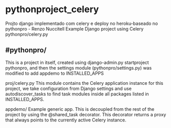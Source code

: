 # pythonproject_celery
Projto django implementado com celery e deploy no heroku-baseado no pythonpro - Renzo Nuccitell
Example Django project using Celery
pythonpro/celery.py

<h2>#pythonpro/</h2>
This is a project in itself, created using django-admin.py startproject pythonpro, and then the settings module (pythonpro/settings.py) was modified to add appdemo to INSTALLED_APPS

proj/celery.py
This module contains the Celery application instance for this project, we take configuration from Django settings and use autodiscover_tasks to find task modules inside all packages listed in INSTALLED_APPS.

appdemo/
Example generic app. This is decoupled from the rest of the project by using the @shared_task decorator. This decorator returns a proxy that always points to the currently active Celery instance.



